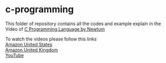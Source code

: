 # c-programming
This folder of repository contains all the codes and example explain in the Video of [C Programming Language by Newtum](https://newtum.com)

To watch the videos please follow this links<br>
[Amazon United States](https://www.amazon.com/dp/B07WFYJW6G)<br>
[Amazon United Kingdom](https://www.amazon.co.uk/dp/B07WFYQZ1G)<br>
[YouTube](https://www.youtube.com/channel/UC0ETTl0disc3sQcIH3WQ_AQ)
